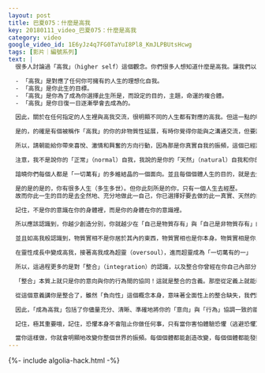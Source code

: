 ```yaml
---
layout: post
title: 巴夏075：什麼是高我
key: 20180111_video_巴夏075：什麼是高我
category: video
google_video_id: 1E6yJz4q7FG0TaYuI8Pl8_KmJLPBUtsHcwg
tags: [影片｜編號系列]
text: |
  很多人討論過「高我」（higher self）這個觀念。你們很多人想知道什麼是高我。讓我們以下面的方式來解釋：

  - 「高我」是對應了任何你可擁有的人生的理想化自我。
  - 「高我」是你此生的目標。
  - 「高我」是你為了成為你選擇此生所是，而設定的目的，主題，命運的複合體。
  - 「高我」是你日復一日逐漸學會去成為的。

  因此，關於在任何指定的人生裡與高我交流，很明顯不同的人生都有對應的高我。但這一點的明顯內涵在於為了呈現出你的理想化自我。需要認識到，與高我溝通的實質就是去成為高我，如高我般行為，而不僅僅是和某種高於你的存在進行一些刻板的、分離的對話。因為他即是你。他是你計畫了去成為的，在此生儘量去成為的。

  是的，的確是有個被稱作「高我」的你的非物質性延展，有時你覺得你能與之溝通交流，但要記住：他既是你，某種程度上你其實在和自己對話，如自己般對話，與自己對話，說服自己去做全然的自我。

  所以，請朝能給你帶來喜悅、激情和興奮的方向行動，因為那是你真實自我的振頻，這個已經討論多次了。那種興奮，激情，喜悅的感覺，那種振頻，那種感受，那就是真正的你。你天然自我的「真實」狀態。

  注意，我不是說你的「正常」（normal）自我，我說的是你的「天然」（natural）自我和你的高我，那可以說是你此生應該達到的目標，儘量跟隨激情，儘量去成為無條件的愛，對你自己也對他人。因為如果你不關愛自我，又如何給予它人？

  諳曉你們每個人都是「一切萬有」的多維結晶的一個面向。並且每個個體人生的目的，就是去全然徹底地成為那個面向。那就是你的任務，那就是你的目標，去成為你此刻本所是的你。

  是的是的是的，你有很多人生（多生多世）。但你此刻所是的你，只有一個人生去經歷。
  故而你此一生的目的是去全然地、充分地做此一自己，你已選擇好要去做的此一真實、天然的自我。你的高我蓄存著這一切信息。他是你自選的命運，自選來彰顯你的真如純然的方式。那麼，與高我對話的最佳手段就是在物質環境內也成為高我。

  記住，不是你的意識在你的身體裡，而是你的身體在你的意識裡。

  所以應該認識到，你越少創造分別，你就越少在「自己是物質存有」與「自己是非物質存有」的概念間設下障礙，你能夠更輕鬆的遊走，能有大得多的機會去如高我般行動。

  並且如高我般認識到，物質實相不是你居於其內的東西，物質實相也是你本身。物質實相是你，它是你的整體意識的一種表達方式。你並不是居於物質實相內，它就只是你如何看待自己的視角的一種擴延。它就是個反映。

  在靈性成長中變成高我，接著高我成為超靈（oversoul），進而超靈成為「一切萬有的一」 （one with all-that-is），無論你選擇創造多少個階段來實現這個事件，這個過程本身就是成為領域環境、成為實相整體、成為你之前覺得是你存於它之內的那個維度本身的過程。

  所以，這過程更多的是對「整合」（integration）的認識，以及整合你曾經在你自己內部分離、分別的事物，以及整合那些你已經在意識內創造的多重分裂碎片，你應當整全地理解動態（motion）、意向（intension）以及行為的整體性。

  「整合」本質上就只是你的意向與你的行為間的協同！這就是整合的含義。那麼從定義上就能看出，可以有正向整合，也可以有負面整合。因為如果你的意向是負面的，並且你的行為是負面的，那麼你也就形成此種協同了，那麼你就會有負向的整合。

  從這個意義講你是整合了，雖然「負向性」這個概念本身，意味著全面性上的整合缺失，我們理解這點，但因此，正向的整合自帶一種正向的加速機制，因為正向能量通常都是更具有整合性的。它將事物聚攏，連接彼此，允許你看到整全的自我。

  因此，「成為高我」包括了你儘量充分、清晰、準確地將你的「意向」與「行為」協調一致的能力。因此，你不是去逃避自我，逃避恐懼。而是面對它們，潛入它們，從它們中學習，通過這個學習過程，成為新的自己，並在你的人生中彰顯出來。

  記住，極其重要哦，記住，恐懼本身不會阻止你做任何事，只有當你害怕體驗恐懼（逃避恐懼）時才會扼制自我。感受恐懼並不會阻止你做任何事，如果你感受並運用它，然後轉化它，那麼你會成就你希望的一切，你會重整你自己，進而在物質實相中成為高我。

  當你這樣做，你就會明顯地改變你整個世界的振頻。每個個體都能創造改變，每個個體都能發揮作用。這一點，我怎麼強調都不夠。
---
```


{%- include algolia-hack.html -%}
